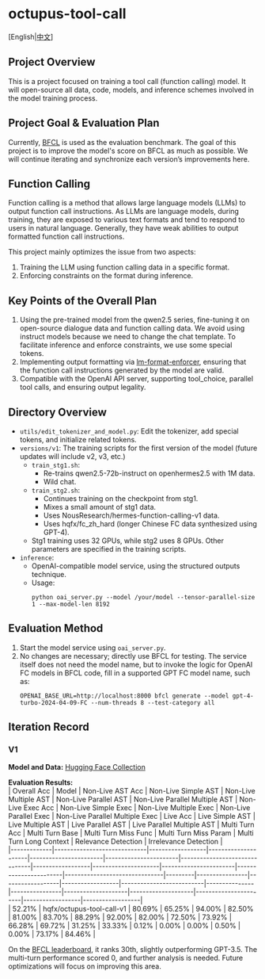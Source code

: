 # octupus-tool-call 

[English|[中文](https://github.com/kongjiellx/octupus-tool-call/blob/main/README.md)]
## Project Overview  
This is a project focused on training a tool call (function calling) model. It will open-source all data, code, models, and inference schemes involved in the model training process.  

## Project Goal & Evaluation Plan  
Currently, [BFCL](https://gorilla.cs.berkeley.edu/leaderboard.html) is used as the evaluation benchmark. The goal of this project is to improve the model's score on BFCL as much as possible. We will continue iterating and synchronize each version’s improvements here.  

## Function Calling  
Function calling is a method that allows large language models (LLMs) to output function call instructions. As LLMs are language models, during training, they are exposed to various text formats and tend to respond to users in natural language. Generally, they have weak abilities to output formatted function call instructions.  

This project mainly optimizes the issue from two aspects:  
1. Training the LLM using function calling data in a specific format.  
2. Enforcing constraints on the format during inference.  

## Key Points of the Overall Plan  
1. Using the pre-trained model from the qwen2.5 series, fine-tuning it on open-source dialogue data and function calling data. We avoid using instruct models because we need to change the chat template. To facilitate inference and enforce constraints, we use some special tokens.  
2. Implementing output formatting via [lm-format-enforcer](https://github.com/noamgat/lm-format-enforcer), ensuring that the function call instructions generated by the model are valid.  
3. Compatible with the OpenAI API server, supporting tool_choice, parallel tool calls, and ensuring output legality.  

## Directory Overview  
- `utils/edit_tokenizer_and_model.py`: Edit the tokenizer, add special tokens, and initialize related tokens.  
- `versions/v1`: The training scripts for the first version of the model (future updates will include v2, v3, etc.)  
    - `train_stg1.sh`:  
        - Re-trains qwen2.5-72b-instruct on openhermes2.5 with 1M data.  
        - Wild chat.  
    - `train_stg2.sh`:  
        - Continues training on the checkpoint from stg1.  
        - Mixes a small amount of stg1 data.  
        - Uses NousResearch/hermes-function-calling-v1 data.  
        - Uses hqfx/fc_zh_hard (longer Chinese FC data synthesized using GPT-4).  
    - Stg1 training uses 32 GPUs, while stg2 uses 8 GPUs. Other parameters are specified in the training scripts.  
- `inference`:  
    - OpenAI-compatible model service, using the structured outputs technique.  
    - Usage:  
      ```  
      python oai_server.py --model /your/model --tensor-parallel-size 1 --max-model-len 8192  
      ```

## Evaluation Method  
1. Start the model service using `oai_server.py`.  
2. No changes are necessary; directly use BFCL for testing. The service itself does not need the model name, but to invoke the logic for OpenAI FC models in BFCL code, fill in a supported GPT FC model name, such as:  
    ```  
    OPENAI_BASE_URL=http://localhost:8000 bfcl generate --model gpt-4-turbo-2024-04-09-FC --num-threads 8 --test-category all  
    ```

## Iteration Record  
### V1  

**Model and Data:** [Hugging Face Collection](https://huggingface.co/collections/hqfx/hqfx-octupus-tool-call-v1-6752bc1b3d5dc4e06f394e59)  

**Evaluation Results:**  
| Overall Acc | Model                        | Non-Live AST Acc | Non-Live Simple AST | Non-Live Multiple AST | Non-Live Parallel AST | Non-Live Parallel Multiple AST | Non-Live Exec Acc | Non-Live Simple Exec | Non-Live Multiple Exec | Non-Live Parallel Exec | Non-Live Parallel Multiple Exec | Live Acc | Live Simple AST | Live Multiple AST | Live Parallel AST | Live Parallel Multiple AST | Multi Turn Acc | Multi Turn Base | Multi Turn Miss Func | Multi Turn Miss Param | Multi Turn Long Context | Relevance Detection | Irrelevance Detection |  
|-------------|-----------------------------|------------------|---------------------|-----------------------|-----------------------|-------------------------------|------------------|---------------------|-----------------------|-----------------------|-------------------------------|---------|----------------|------------------|------------------|--------------------------|---------------|----------------|--------------------|--------------------|-----------------------|------------------|------------------|  
| 52.21%      | hqfx/octupus-tool-call-v1 | 80.69%           | 65.25%              | 94.00%               | 82.50%               | 81.00%                         | 83.70%           | 88.29%              | 92.00%               | 82.00%               | 72.50%                         | 73.92%  | 66.28%         | 69.72%           | 31.25%           | 33.33%                  | 0.12%         | 0.00%          | 0.00%              | 0.50%              | 0.00%                | 73.17%           | 84.46%           |

On the [BFCL leaderboard](https://gorilla.cs.berkeley.edu/leaderboard.html), it ranks 30th, slightly outperforming GPT-3.5. The multi-turn performance scored 0, and further analysis is needed. Future optimizations will focus on improving this area.